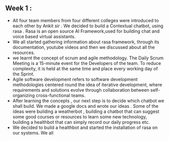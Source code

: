    ## Week  1 :
   
  - All four team members from four different colleges were introduced to each other by Ankit sir . We decided to build a Contextual chatbot, using rasa . Rasa is an open source AI Framework,used  for building chat and voice based virtual assistants.
- We all started gathering information about rasa framework, through its documentation, youtube videos  and then we discussed about all the resources.
- we learnt the concept of scrum and agile methodology. The Daily Scrum Meeting is a 15-minute event for the Developers of the  team. To reduce complexity, it is held at the same time and place every working day of the Sprint.
- Agile software development refers to  software development methodologies centered round the idea of iterative development, where requirements and solutions evolve through collaboration between self-organizing cross-functional teams.
- After learning the concepts , our next step is to decide which chatbot we shall build. We made a google docs and wrote our ideas . Some of the ideas were building a weatherbot , building a chatbot that can suggest some good courses or resources to learn some new technology, building a healthbot that can simply record our daily progress etc.
- We decided to build a healthbot and started the installation of rasa on our systems. We all
 

